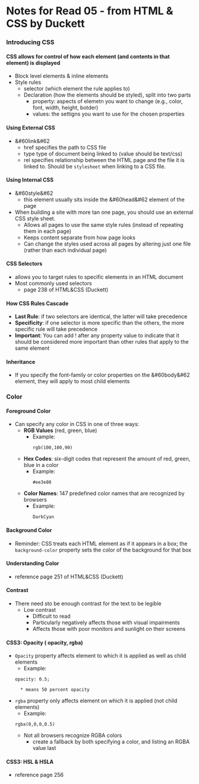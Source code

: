 # Notes for Read 05 - from HTML & CSS by Duckett

### **Introducing CSS**

#### **CSS allows for control of how each element (and contents in that element) is displayed**

* Block level elements & inline elements
* Style rules
    * selector (which element the rule applies to)
    * Declaration (how the elements should be styled), split into two parts
        * property: aspects of elemetn you want to change (e.g., color, font, width, height, botder)
        * values: the settigns you want to use for the chosen properties

#### **Using External CSS**

* &#60link&#62
    * href specifies the path to CSS file
    * type type of document being linked to (value should be text/css)
    * rel specifies relationship between the HTML page and the file it is linked to. Should be ```stylesheet``` when linking to a CSS file.

#### **Using Internal CSS**

* &#60style&#62
    * this element usually sits inside the &#60head&#62 element of the page
* When building a site with more tan one page, you should use an external CSS style sheet.
    * Allows all pages to use the same style rules (instead of repeating them in each page)
    * Keeps content separate from how page looks
    * Can change the styles used across all pages by altering just one file (rather than each individual page)

#### **CSS Selectors**

* allows you to target rules to specific elements in an HTML document
* Most commonly used selectors
    * page 238 of HTML&CSS (Duckett)

#### **How CSS Rules Cascade**

* **Last Rule**: if two selectors are identical, the latter will take precedence
* **Specificity**: if one selector is more specific than the others, the more specific rule will take precedence
* **Important**: You can add ! after any property value to indicate that it should be considered more important than other rules that apply to the same element

#### **Inheritance**

* If you specify the font-family or color properties on the &#60body&#62 element, they will apply to most child elements

### **Color**

#### **Foreground Color**

* Can specify any color in CSS in one of three ways:
    * **RGB Values** (red, green, blue)
        * Example:
            ```
            rgb(100,100,90)
            ```
    * **Hex Codes**: six-digit codes that represent the amount of red, green, blue in a color
        * Example:
            ```
            #ee3e80
            ```
    * **Color Names**: 147 predefined color names that are recognized by browsers
        * Example:
            ```
            DarkCyan
            ```

#### **Background Color**

* Reminder: CSS treats each HTML element as if it appears in a box; the ```background-color``` property sets the color of the background for that box

#### **Understanding Color**

* reference page 251 of HTML&CSS (Duckett)

#### **Contrast**

* There need sto be enough contrast for the text to be legible
    * Low contrast
        * Difficult to read
        * Particularly negatively affects those with visual impairments
        * Affects those with poor monitors and sunlight on their screens

#### **CSS3: Opacity** ( opacity, rgba)

* ```Opacity``` property affects element to which it is applied as well as child elements
    * Example:
    ```
    opacity: 0.5;
    ```
        * means 50 percent opacity

* ```rgba``` property only affects element on which it is applied (not child elements)
    * Example:
    ```
    rgba(0,0,0,0.5)
    ```
    * Not all browsers recognize RGBA colors
        * create a fallback by both specifying a color, and listing an RGBA value last

#### **CSS3: HSL & HSLA**

* reference page 256


